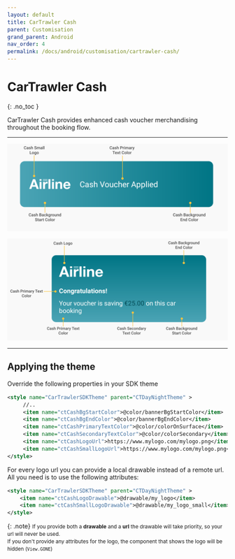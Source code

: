 ```yaml
---
layout: default
title: CarTrawler Cash
parent: Customisation
grand_parent: Android
nav_order: 4
permalink: /docs/android/customisation/cartrawler-cash/
---
```


# CarTrawler Cash
{: .no_toc }

CarTrawler Cash provides enhanced cash voucher merchandising throughout the booking flow.

---

![](/uploads/cash_small_banner.svg)

![](/uploads/cash_big_banner.svg)

---

## Applying the theme

Override the following properties in your SDK theme
```xml
<style name="CarTrawlerSDKTheme" parent="CTDayNightTheme" >
     //..
     <item name="ctCashBgStartColor">@color/bannerBgStartColor</item>
     <item name="ctCashBgEndColor">@color/bannerBgEndColor</item>
     <item name="ctCashPrimaryTextColor">@color/colorOnSurface</item>
     <item name="ctCashSecondaryTextColor">@color/colorSecondary</item>
     <item name="ctCashLogoUrl">https://www.mylogo.com/mylogo.png</item>
     <item name="ctCashSmallLogoUrl">https://www.mylogo.com/mylogo.png</item>
</style>
```   

For every logo url you can provide a local drawable instead of a remote url. All you need is to
use the following attributes:

```xml
<style name="CarTrawlerSDKTheme" parent="CTDayNightTheme" >
    <item name="ctCashLogoDrawable">@drawable/my_logo</item>
    <item name="ctCashSmallLogoDrawable">@drawable/my_logo_small</item>
</style>
```


{: .note}
<small>If you provide both a <b>drawable</b> and a <b>url</b> the drawable will take priority, so your url will never be used.<br/>
If you don't provide any attributes for the logo, the component that shows the logo will be hidden (`View.GONE`)</small>